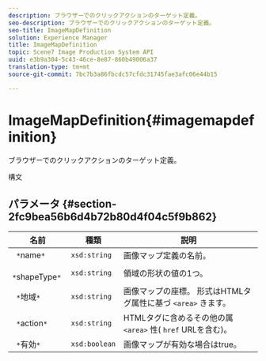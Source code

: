 ```yaml
---
description: ブラウザーでのクリックアクションのターゲット定義。
seo-description: ブラウザーでのクリックアクションのターゲット定義。
seo-title: ImageMapDefinition
solution: Experience Manager
title: ImageMapDefinition
topic: Scene7 Image Production System API
uuid: e3b9a304-5c43-46ce-8e87-860b49006a37
translation-type: tm+mt
source-git-commit: 7bc7b3a86fbcdc57cfdc31745fae3afc06e44b15

---
```



# ImageMapDefinition{#imagemapdefinition}

ブラウザーでのクリックアクションのターゲット定義。

構文

## パラメータ {#section-2fc9bea56b6d4b72b80d4f04c5f9b862}

| 名前 | 種類 | 説明 |
|---|---|---|
| ` *`name`*` | `xsd:string` | 画像マップ定義の名前。 |
| ` *`shapeType`*` | `xsd:string` | 領域の形状の値の1つ。 |
| ` *`地域`*` | `xsd:string` | 画像マップの座標。 形式はHTMLタグ属性に基づ `<area>` きます。 |
| ` *`action`*` | `xsd:string` | HTMLタグに含めるその他の属 `<area>` 性( `href` URLを含む)。 |
| ` *`有効`*` | `xsd:boolean` | 画像マップが有効な場合はtrue。 |

